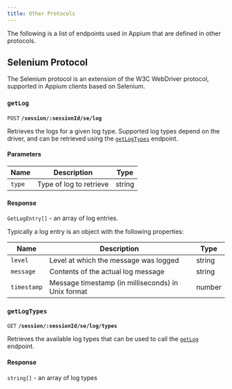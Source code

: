 ```yaml
---
title: Other Protocols
---
```


<style>
  ul[data-md-component="toc"] .md-nav .md-nav {
    display: none;
  }
</style>

The following is a list of endpoints used in Appium that are defined in other protocols.

## Selenium Protocol

The Selenium protocol is an extension of the W3C WebDriver protocol, supported in Appium clients
based on Selenium.

### `getLog`

`POST` **`/session/:sessionId/se/log`**

Retrieves the logs for a given log type. Supported log types depend on the driver, and can be
retrieved using the [`getLogTypes`](#getlogtypes) endpoint.

#### Parameters

| Name   | Description             | Type   |
| ------ | ----------------------- | ------ |
| `type` | Type of log to retrieve | string |

#### Response

`GetLogEntry[]` - an array of log entries.

Typically a log entry is an object with the following properties:

| Name        | Description                                                           | Type   |
| ----------- | --------------------------------------------------------------------- | ------ |
| `level`     | Level at which the message was logged                                 | string |
| `message`   | Contents of the actual log message                                    | string |
| `timestamp` | Message timestamp (in milliseconds) in Unix format | number |

### `getLogTypes`

`GET` **`/session/:sessionId/se/log/types`**

Retrieves the available log types that can be used to call the [`getLog`](#getlog) endpoint.

#### Response

`string[]` - an array of log types